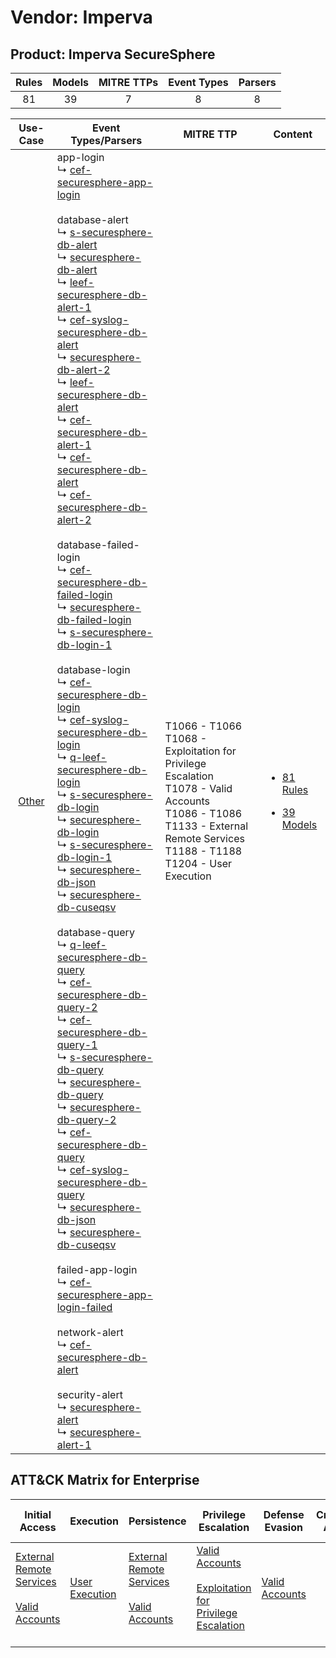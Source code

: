 Vendor: Imperva
===============
Product: Imperva SecureSphere
-----------------------------
| Rules | Models | MITRE TTPs | Event Types | Parsers |
|:-----:|:------:|:----------:|:-----------:|:-------:|
|  81   |   39   |     7      |      8      |    8    |

|                Use-Case                | Event Types/Parsers                                                                                                                                                                                                                                                                                                                                                                                                                                                                                                                                                                                                                                                                                                                                                                                                                                                                                                                                                                                                                                                                                                                                                                                                                                                                                                                                                                                                                                                                                                                                                                                                                                                                                                                                                                                                                                                                                                                                                                                                                                                                                                                                                                                                                                                                                                                                                                                                                                                                                                                                                                                                                                                                                                                                                                                                                                                                                                                                                                                                                                                                                                                                                                                                                                                                                                                           | MITRE TTP                                                                                                                                                                                    | Content                                                                                                         |
|:--------------------------------------:| --------------------------------------------------------------------------------------------------------------------------------------------------------------------------------------------------------------------------------------------------------------------------------------------------------------------------------------------------------------------------------------------------------------------------------------------------------------------------------------------------------------------------------------------------------------------------------------------------------------------------------------------------------------------------------------------------------------------------------------------------------------------------------------------------------------------------------------------------------------------------------------------------------------------------------------------------------------------------------------------------------------------------------------------------------------------------------------------------------------------------------------------------------------------------------------------------------------------------------------------------------------------------------------------------------------------------------------------------------------------------------------------------------------------------------------------------------------------------------------------------------------------------------------------------------------------------------------------------------------------------------------------------------------------------------------------------------------------------------------------------------------------------------------------------------------------------------------------------------------------------------------------------------------------------------------------------------------------------------------------------------------------------------------------------------------------------------------------------------------------------------------------------------------------------------------------------------------------------------------------------------------------------------------------------------------------------------------------------------------------------------------------------------------------------------------------------------------------------------------------------------------------------------------------------------------------------------------------------------------------------------------------------------------------------------------------------------------------------------------------------------------------------------------------------------------------------------------------------------------------------------------------------------------------------------------------------------------------------------------------------------------------------------------------------------------------------------------------------------------------------------------------------------------------------------------------------------------------------------------------------------------------------------------------------------------------------------------------- | -------------------------------------------------------------------------------------------------------------------------------------------------------------------------------------------- | --------------------------------------------------------------------------------------------------------------- |
| [Other](../../../UseCases/uc_other.md) |  app-login<br> ↳ [cef-securesphere-app-login](Parsers/parserContent_cef-securesphere-app-login.md)<br><br> database-alert<br> ↳ [s-securesphere-db-alert](Parsers/parserContent_s-securesphere-db-alert.md)<br> ↳ [securesphere-db-alert](Parsers/parserContent_securesphere-db-alert.md)<br> ↳ [leef-securesphere-db-alert-1](Parsers/parserContent_leef-securesphere-db-alert-1.md)<br> ↳ [cef-syslog-securesphere-db-alert](Parsers/parserContent_cef-syslog-securesphere-db-alert.md)<br> ↳ [securesphere-db-alert-2](Parsers/parserContent_securesphere-db-alert-2.md)<br> ↳ [leef-securesphere-db-alert](Parsers/parserContent_leef-securesphere-db-alert.md)<br> ↳ [cef-securesphere-db-alert-1](Parsers/parserContent_cef-securesphere-db-alert-1.md)<br> ↳ [cef-securesphere-db-alert](Parsers/parserContent_cef-securesphere-db-alert.md)<br> ↳ [cef-securesphere-db-alert-2](Parsers/parserContent_cef-securesphere-db-alert-2.md)<br><br> database-failed-login<br> ↳ [cef-securesphere-db-failed-login](Parsers/parserContent_cef-securesphere-db-failed-login.md)<br> ↳ [securesphere-db-failed-login](Parsers/parserContent_securesphere-db-failed-login.md)<br> ↳ [s-securesphere-db-login-1](Parsers/parserContent_s-securesphere-db-login-1.md)<br><br> database-login<br> ↳ [cef-securesphere-db-login](Parsers/parserContent_cef-securesphere-db-login.md)<br> ↳ [cef-syslog-securesphere-db-login](Parsers/parserContent_cef-syslog-securesphere-db-login.md)<br> ↳ [q-leef-securesphere-db-login](Parsers/parserContent_q-leef-securesphere-db-login.md)<br> ↳ [s-securesphere-db-login](Parsers/parserContent_s-securesphere-db-login.md)<br> ↳ [securesphere-db-login](Parsers/parserContent_securesphere-db-login.md)<br> ↳ [s-securesphere-db-login-1](Parsers/parserContent_s-securesphere-db-login-1.md)<br> ↳ [securesphere-db-json](Parsers/parserContent_securesphere-db-json.md)<br> ↳ [securesphere-db-cuseqsv](Parsers/parserContent_securesphere-db-cuseqsv.md)<br><br> database-query<br> ↳ [q-leef-securesphere-db-query](Parsers/parserContent_q-leef-securesphere-db-query.md)<br> ↳ [cef-securesphere-db-query-2](Parsers/parserContent_cef-securesphere-db-query-2.md)<br> ↳ [cef-securesphere-db-query-1](Parsers/parserContent_cef-securesphere-db-query-1.md)<br> ↳ [s-securesphere-db-query](Parsers/parserContent_s-securesphere-db-query.md)<br> ↳ [securesphere-db-query](Parsers/parserContent_securesphere-db-query.md)<br> ↳ [securesphere-db-query-2](Parsers/parserContent_securesphere-db-query-2.md)<br> ↳ [cef-securesphere-db-query](Parsers/parserContent_cef-securesphere-db-query.md)<br> ↳ [cef-syslog-securesphere-db-query](Parsers/parserContent_cef-syslog-securesphere-db-query.md)<br> ↳ [securesphere-db-json](Parsers/parserContent_securesphere-db-json.md)<br> ↳ [securesphere-db-cuseqsv](Parsers/parserContent_securesphere-db-cuseqsv.md)<br><br> failed-app-login<br> ↳ [cef-securesphere-app-login-failed](Parsers/parserContent_cef-securesphere-app-login-failed.md)<br><br> network-alert<br> ↳ [cef-securesphere-db-alert](Parsers/parserContent_cef-securesphere-db-alert.md)<br><br> security-alert<br> ↳ [securesphere-alert](Parsers/parserContent_securesphere-alert.md)<br> ↳ [securesphere-alert-1](Parsers/parserContent_securesphere-alert-1.md)<br> | T1066 - T1066<br>T1068 - Exploitation for Privilege Escalation<br>T1078 - Valid Accounts<br>T1086 - T1086<br>T1133 - External Remote Services<br>T1188 - T1188<br>T1204 - User Execution<br> | [<ul><li>81 Rules</li></ul><ul><li>39 Models</li></ul>](Rules_Models/r_m_imperva_imperva_securesphere_Other.md) |

ATT&CK Matrix for Enterprise
----------------------------
| Initial Access                                                                                                                                   | Execution                                                           | Persistence                                                                                                                                      | Privilege Escalation                                                                                                                                          | Defense Evasion                                                     | Credential Access | Discovery | Lateral Movement | Collection | Command and Control | Exfiltration | Impact |
| ------------------------------------------------------------------------------------------------------------------------------------------------ | ------------------------------------------------------------------- | ------------------------------------------------------------------------------------------------------------------------------------------------ | ------------------------------------------------------------------------------------------------------------------------------------------------------------- | ------------------------------------------------------------------- | ----------------- | --------- | ---------------- | ---------- | ------------------- | ------------ | ------ |
| [External Remote Services](https://attack.mitre.org/techniques/T1133)<br><br>[Valid Accounts](https://attack.mitre.org/techniques/T1078)<br><br> | [User Execution](https://attack.mitre.org/techniques/T1204)<br><br> | [External Remote Services](https://attack.mitre.org/techniques/T1133)<br><br>[Valid Accounts](https://attack.mitre.org/techniques/T1078)<br><br> | [Valid Accounts](https://attack.mitre.org/techniques/T1078)<br><br>[Exploitation for Privilege Escalation](https://attack.mitre.org/techniques/T1068)<br><br> | [Valid Accounts](https://attack.mitre.org/techniques/T1078)<br><br> |                   |           |                  |            |                     |              |        |